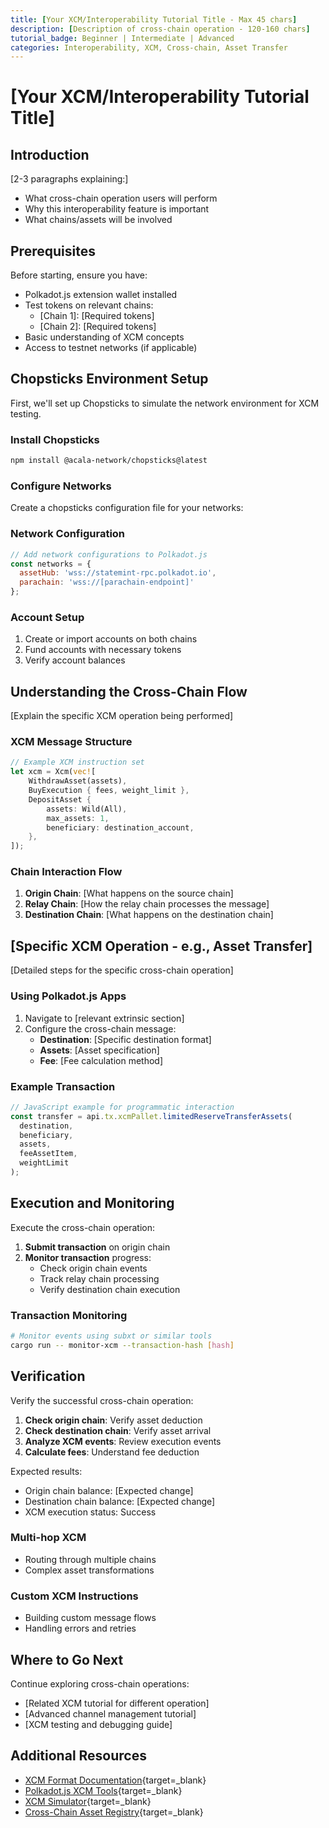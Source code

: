 ```yaml
---
title: [Your XCM/Interoperability Tutorial Title - Max 45 chars]
description: [Description of cross-chain operation - 120-160 chars]
tutorial_badge: Beginner | Intermediate | Advanced
categories: Interoperability, XCM, Cross-chain, Asset Transfer
---
```


# [Your XCM/Interoperability Tutorial Title]

## Introduction

[2-3 paragraphs explaining:]
- What cross-chain operation users will perform
- Why this interoperability feature is important
- What chains/assets will be involved

## Prerequisites

Before starting, ensure you have:

- Polkadot.js extension wallet installed
- Test tokens on relevant chains:
  - [Chain 1]: [Required tokens]
  - [Chain 2]: [Required tokens]
- Basic understanding of XCM concepts
- Access to testnet networks (if applicable)

## Chopsticks Environment Setup

First, we'll set up Chopsticks to simulate the network environment for XCM testing.

### Install Chopsticks

```bash
npm install @acala-network/chopsticks@latest
```

### Configure Networks

Create a chopsticks configuration file for your networks:

### Network Configuration
```javascript
// Add network configurations to Polkadot.js
const networks = {
  assetHub: 'wss://statemint-rpc.polkadot.io',
  parachain: 'wss://[parachain-endpoint]'
};
```

### Account Setup
1. Create or import accounts on both chains
2. Fund accounts with necessary tokens
3. Verify account balances

## Understanding the Cross-Chain Flow

[Explain the specific XCM operation being performed]

### XCM Message Structure
```rust
// Example XCM instruction set
let xcm = Xcm(vec![
    WithdrawAsset(assets),
    BuyExecution { fees, weight_limit },
    DepositAsset {
        assets: Wild(All),
        max_assets: 1,
        beneficiary: destination_account,
    },
]);
```

### Chain Interaction Flow
1. **Origin Chain**: [What happens on the source chain]
2. **Relay Chain**: [How the relay chain processes the message]
3. **Destination Chain**: [What happens on the destination chain]

## [Specific XCM Operation - e.g., Asset Transfer]

[Detailed steps for the specific cross-chain operation]

### Using Polkadot.js Apps
1. Navigate to [relevant extrinsic section]
2. Configure the cross-chain message:
   - **Destination**: [Specific destination format]
   - **Assets**: [Asset specification]
   - **Fee**: [Fee calculation method]

### Example Transaction
```javascript
// JavaScript example for programmatic interaction
const transfer = api.tx.xcmPallet.limitedReserveTransferAssets(
  destination,
  beneficiary,
  assets,
  feeAssetItem,
  weightLimit
);
```

## Execution and Monitoring

Execute the cross-chain operation:

1. **Submit transaction** on origin chain
2. **Monitor transaction** progress:
   - Check origin chain events
   - Track relay chain processing
   - Verify destination chain execution

### Transaction Monitoring
```bash
# Monitor events using subxt or similar tools
cargo run -- monitor-xcm --transaction-hash [hash]
```

## Verification

Verify the successful cross-chain operation:

1. **Check origin chain**: Verify asset deduction
2. **Check destination chain**: Verify asset arrival
3. **Analyze XCM events**: Review execution events
4. **Calculate fees**: Understand fee deduction

Expected results:
- Origin chain balance: [Expected change]
- Destination chain balance: [Expected change]
- XCM execution status: Success

### Multi-hop XCM
- Routing through multiple chains
- Complex asset transformations

### Custom XCM Instructions
- Building custom message flows
- Handling errors and retries

## Where to Go Next

Continue exploring cross-chain operations:
- [Related XCM tutorial for different operation]
- [Advanced channel management tutorial]
- [XCM testing and debugging guide]

## Additional Resources

- [XCM Format Documentation](https://github.com/paritytech/xcm-format){target=\_blank} 
- [Polkadot.js XCM Tools](https://polkadot.js.org/apps/){target=\_blank} 
- [XCM Simulator](https://github.com/paritytech/polkadot/tree/master/xcm/xcm-simulator){target=\_blank} 
- [Cross-Chain Asset Registry](https://github.com/paritytech/asset-registry){target=\_blank} 